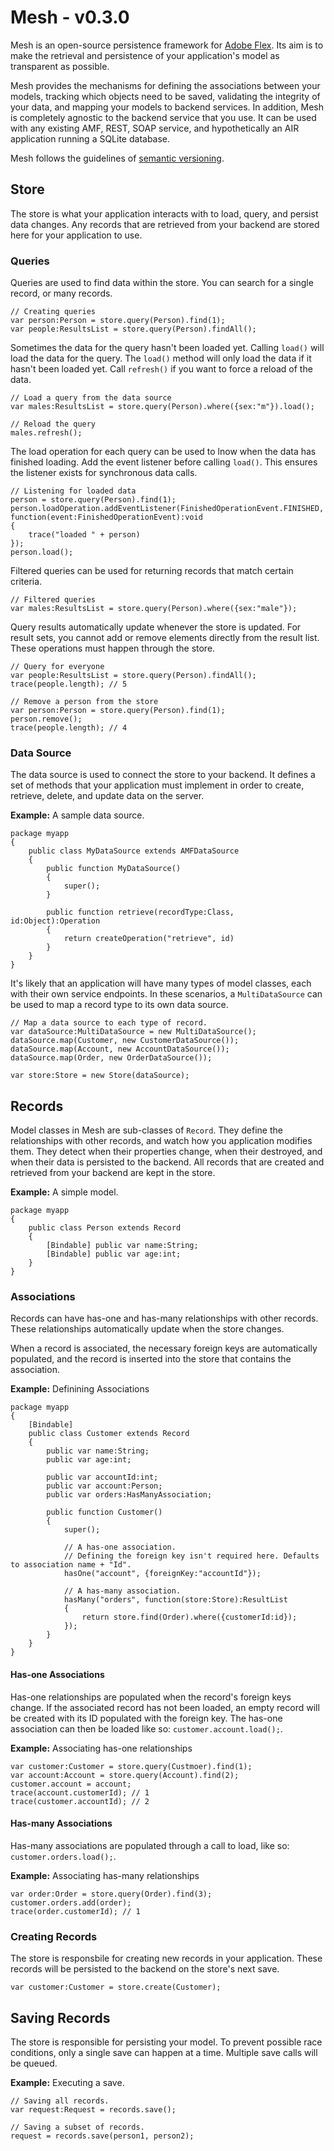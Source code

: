 # Mesh - v0.3.0
Mesh is an open-source persistence framework for [Adobe Flex](http://www.adobe.com/products/flex/). Its aim is to make the retrieval and persistence of your application's model as transparent as possible.

Mesh provides the mechanisms for defining the associations between your models, tracking which objects need to be saved, validating the integrity of your data, and mapping your models to backend services. In addition, Mesh is completely agnostic to the backend service that you use. It can be used with any existing AMF, REST, SOAP service, and hypothetically an AIR application running a SQLite database.

Mesh follows the guidelines of [semantic versioning](http://www.semver.org).

## Store
The store is what your application interacts with to load, query, and persist data changes. Any records that are retrieved from your backend are stored here for your application to use.

### Queries
Queries are used to find data within the store. You can search for a single record, or many records.

	// Creating queries
	var person:Person = store.query(Person).find(1);
	var people:ResultsList = store.query(Person).findAll();

Sometimes the data for the query hasn't been loaded yet. Calling `load()` will load the data for the query. The `load()` method will only load the data if it hasn't been loaded yet. Call `refresh()` if you want to force a reload of the data.

	// Load a query from the data source
	var males:ResultsList = store.query(Person).where({sex:"m"}).load();

	// Reload the query
	males.refresh();

The load operation for each query can be used to lnow when the data has finished loading. Add the event listener before calling `load()`. This ensures the listener exists for synchronous data calls.

	// Listening for loaded data
	person = store.query(Person).find(1);
	person.loadOperation.addEventListener(FinishedOperationEvent.FINISHED, function(event:FinishedOperationEvent):void
	{
		trace("loaded " + person)
	});
	person.load();

Filtered queries can be used for returning records that match certain criteria.

	// Filtered queries
	var males:ResultsList = store.query(Person).where({sex:"male"});

Query results automatically update whenever the store is updated. For result sets, you cannot add or remove elements directly from the result list. These operations must happen through the store.

	// Query for everyone
	var people:ResultsList = store.query(Person).findAll();
	trace(people.length); // 5

	// Remove a person from the store
	var person:Person = store.query(Person).find(1);
	person.remove();
	trace(people.length); // 4

### Data Source
The data source is used to connect the store to your backend. It defines a set of methods that your application must implement in order to create, retrieve, delete, and update data on the server.

**Example:** A sample data source.

	package myapp
	{
		public class MyDataSource extends AMFDataSource
		{
			public function MyDataSource()
			{
				super();
			}

			public function retrieve(recordType:Class, id:Object):Operation
			{
				return createOperation("retrieve", id)
			}
		}
	}

It's likely that an application will have many types of model classes, each with their own service endpoints. In these scenarios, a `MultiDataSource` can be used to map a record type to its own data source.

	// Map a data source to each type of record.
	var dataSource:MultiDataSource = new MultiDataSource();
	dataSource.map(Customer, new CustomerDataSource());
	dataSource.map(Account, new AccountDataSource());
	dataSource.map(Order, new OrderDataSource()); 

	var store:Store = new Store(dataSource);

## Records
Model classes in Mesh are sub-classes of `Record`. They define the relationships with other records, and watch how you application modifies them. They detect when their properties change, when their destroyed, and when their data is persisted to the backend. All records that are created and retrieved from your backend are kept in the store.

**Example:** A simple model.

	package myapp
	{
		public class Person extends Record
		{
			[Bindable] public var name:String;
			[Bindable] public var age:int;
		}
	}

### Associations
Records can have has-one and has-many relationships with other records. These relationships automatically update when the store changes.

When a record is associated, the necessary foreign keys are automatically populated, and the record is inserted into the store that contains the association.

**Example:** Definining Associations

	package myapp
	{
		[Bindable]
		public class Customer extends Record
		{
			public var name:String;
			public var age:int;

			public var accountId:int;
			public var account:Person;
			public var orders:HasManyAssociation;

			public function Customer()
			{
				super();

				// A has-one association.
				// Defining the foreign key isn't required here. Defaults to association name + "Id".
				hasOne("account", {foreignKey:"accountId"});

				// A has-many association.
				hasMany("orders", function(store:Store):ResultList
				{
					return store.find(Order).where({customerId:id});
				});
			}
		}
	}

#### Has-one Associations
Has-one relationships are populated when the record's foreign keys change. If the associated record has not been loaded, an empty record will be created with its ID populated with the foreign key. The has-one association can then be loaded like so: `customer.account.load();`.

**Example:** Associating has-one relationships

	var customer:Customer = store.query(Custmoer).find(1);
	var account:Account = store.query(Account).find(2);
	customer.account = account;
	trace(account.customerId); // 1
	trace(customer.accountId); // 2

#### Has-many Associations
Has-many associations are populated through a call to load, like so: `customer.orders.load();`.

**Example:** Associating has-many relationships

	var order:Order = store.query(Order).find(3);
	customer.orders.add(order);
	trace(order.customerId); // 1

### Creating Records
The store is responsbile for creating new records in your application. These records will be persisted to the backend on the store's next save.

	var customer:Customer = store.create(Customer);

## Saving Records
The store is responsible for persisting your model. To prevent possible race conditions, only a single save can happen at a time. Multiple save calls will be queued.

**Example:** Executing a save.

	// Saving all records.
	var request:Request = records.save();

	// Saving a subset of records.
	request = records.save(person1, person2);